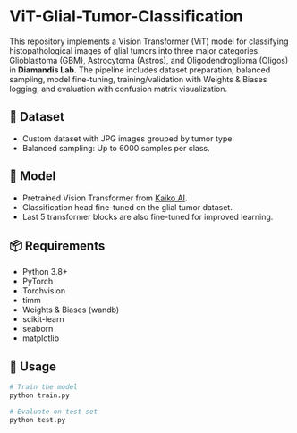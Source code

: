 # ViT-Glial-Tumor-Classification

This repository implements a Vision Transformer (ViT) model for classifying histopathological images of glial tumors into three major categories: Glioblastoma (GBM), Astrocytoma (Astros), and Oligodendroglioma (Oligos) in **Diamandis Lab**. The pipeline includes dataset preparation, balanced sampling, model fine-tuning, training/validation with Weights & Biases logging, and evaluation with confusion matrix visualization.

## 🧠 Dataset
- Custom dataset with JPG images grouped by tumor type.
- Balanced sampling: Up to 6000 samples per class.

## 🧠 Model
- Pretrained Vision Transformer from [Kaiko AI](https://huggingface.co/1aurent/vit_base_patch16_224.kaiko_ai_towards_large_pathology_fms).
- Classification head fine-tuned on the glial tumor dataset.
- Last 5 transformer blocks are also fine-tuned for improved learning.

## 📦 Requirements
- Python 3.8+
- PyTorch
- Torchvision
- timm
- Weights & Biases (wandb)
- scikit-learn
- seaborn
- matplotlib

## 🚀 Usage
```bash
# Train the model
python train.py

# Evaluate on test set
python test.py

